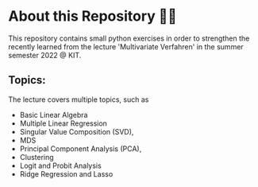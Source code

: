 # About this Repository 📘🚀
This repository contains small python exercises in order to strengthen the recently learned 
from the lecture 'Multivariate Verfahren' in the summer semester 2022 @ KIT.

## Topics:
The lecture covers multiple topics, such as 
- Basic Linear Algebra
- Multiple Linear Regression
- Singular Value Composition (SVD),
- MDS
- Principal Component Analysis (PCA),
- Clustering
- Logit and Probit Analysis
- Ridge Regression and Lasso
